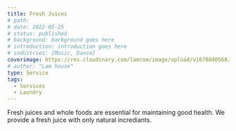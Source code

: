 ```yaml
---
title: Fresh Juices
# path:
# date: 2022-05-25
# status: published
# background: background goes here
# introduction: introduction goes here
# industries: [Music, Dance]
coverimage: https://res.cloudinary.com/lamcom/image/upload/v1670840568/santhibakery/home/Services/fresh_juice_1_whcdwd.jpg
# author: "Lam house"
type: Service
tags:
  - Services
  - Laundry
---
```


Fresh juices and whole foods are essential for maintaining good health. We provide a fresh juice with only natural incrediants.

<!--more-->